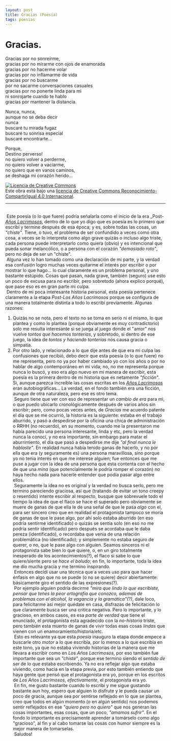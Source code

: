 ```yaml
---
layout: post
title: Gracias (Poesía)
tags: poesias
---
```


# Gracias.

Gracias por no sonreírme,<br/>
gracias por no mirarme con ojos de enamorada<br/>
gracias por no hacerme volar<br/>
gracias por no inflamarme de vida<br/>
gracias por no buscarme<br/>
por no sacarme conversaciones casuales<br/>
gracias por no ponerte linda para mi<br/>
ni sonrojarte cuando te hablo<br/>
gracias por mantener la distancia.<br/>

Nunca, nunca,<br/>
aunque no se deba decir<br/>
nunca<br/>
buscaré tu mirada fugaz<br/>
buscaré tu sonrisa especial<br/>
buscaré encontrarte...<br/>

Porque,<br/>
Destino perverso!<br/>
no quiero volver a perderme,<br/>
no quiero volver a vaciarme,<br/>
no quiero que en vanos caminos,<br/>
se deshaga mi corazón herido...<br/>

<a rel="license" href="http://creativecommons.org/licenses/by-sa/4.0/"><img alt="Licencia de Creative Commons" style="border-width:0" src="https://i.creativecommons.org/l/by-sa/4.0/88x31.png" /></a><br />Este obra está bajo una <a rel="license" href="http://creativecommons.org/licenses/by-sa/4.0/">licencia de Creative Commons Reconocimiento-CompartirIgual 4.0 Internacional</a>.

---
<br/>&nbsp;Este poesía (o lo que fuere) podría señalarla como el inicio de la era _Post-[_Años Lacrimosos_](https://calevin.github.io/Sobre-Los-A%C3%B1os-Lacrimosos/), dentro de lo que yo digo que es poesía es lo primero que escribí y termine después de esa época; y es, sobre todas las cosas, un *"chiste"*. Tiene, o tuvo, el problema de ser confundido a veces como otra cosa, a veces se lo interpreta como algo grave quizás o incluso algo triste,  cada persona puede interpretarlo como quiera (obvio) y es intencional que pueda sonar melancólico, o a persona con el corazón _"demasiado roto"_, pero no deja de ser un "chiste".<br/>&nbsp;Alguna vez lo han tomado como una declaración de mi parte, y la verdad esa confusión logro muchas veces quitarme el interés por escribir o por mostrar lo que hago... lo cual claramente es un problema personal, y uno bastante estúpido. Cosas que pasan, nada grave, también (seguro) use esto un poco de excusa para no escribir, pero sobretodo (ahora explico porqué), que pase eso es en gran parte mi culpa.<br/>&nbsp;Dentro de mi poca interesante historia personal, esta poesía pertenece claramente a la etapa _Post-Los Años Lacrimosos_ porque se configura de una manera totalmente distinta a todo lo escribí previamente. Algunas razones: 
  1) Quizás no se nota, pero el texto no se toma en serio ni el mismo, lo que plantea y como lo plantea (porque obviamente es muy contradictorio) solo me resulta interesante si se juega al juego donde el "amor" nos vuelve _tontos que hacemos tonterías_, y sobretodo, si dentro de ese juego, la idea de _tontos y haciendo tonterías_ nos causa gracia o simpatía. 
   2) Por otro lado, y relacionado a lo que dije antes de que era mi culpa las confusiones que recibió, debo decir que esta poesía (o lo que fuere) no me representa, pero no ya por haber cambiado yo con los años o por no hablar de algo contemporáneo en mi vida; no,  no me representa porque nunca lo buscó, y eso era algo nuevo en mi manera de escribir, esta poesía es la primera dentro de mi historia que es netamente _"ficción"_. Si, aunque parezca increíble las cosas escritas en los [_Años Lacrimosos_](https://calevin.github.io/Sobre-Los-A%C3%B1os-Lacrimosos/) eran autobiográficas... La verdad, en el fondo también era una ficción, aunque de otra naturaleza, pero ese es otro tema.
<br/>&nbsp;Seguro tiene que ver con eso de representar un _cambio de era_ para mi, o que puedo ubicarlo cronológicamente después de varios años sin escribir; pero, como pocas veces antes, de _Gracias_ me acuerdo patente el día que se me ocurrió, la historia es la siguiente: estaba en el trabajo aburrido, y pasó a despedirse por la oficina una chica de administración o RRHH (no recuerdo), en su momento, cuando me la presentaron me había parecido una persona interesante, linda y etc, pero la verdad nunca la conocí, y no era importante, sin embargo para matar el aburrimiento, el día que pasó a despedirse me dije _"al final nunca le hablaste"_. En realidad nunca había tenido ganas de hacerlo, y no por ella que era (y seguramente es) una persona maravillosa, sino porque yo no tenia interés en que me interese alguien; fue entonces que  me puse a jugar con la idea de una persona que esta contenta con el hecho de que una _mina_ (que potencialmente le podría romper el corazón) no haya hecho nada para hacerle entender que podía pasar algo entre ellos.<br/>&nbsp;Seguramente la idea no es original y la verdad no busca serlo, pero me termino pareciendo graciosa, así que (tratando de evitar un tono creepy o resentido) intente escribir al respecto, busque que sobrevuele todo el tiempo la idea de que el flaco se hace el superado pero obviamente se muere de ganas de que ella le de una señal de que le pasa _algo_ con el, para ser sincero creo que en realidad el protagonista tampoco se moría de ganas de que le pase algo, por ahí solo estaba aburrido  (en eso podría sentirme identificado) o quizás se sentía solo (en eso no me podría sentir identificado) pero después se acordaba que le daba pereza (identificado), o recordaba que venia de una relación problemática (no identificado); y simplemente no estaba seguro de querer, o no, que le pase algo con alguien. Seamos sinceros ni el protagonista sabe bien lo que quiere, o, en un giro totalmente inesperado de los acontecimientos(?), el flaco si sabe lo que quiere/siente pero se _hace el boludo_; en fin, lo importante, toda la idea me dio mucha gracia y me termino inspirando.<br/>&nbsp;Entonces decidí usar una técnica que a veces uso para que hacer énfasis en algo que no se puede (o no se quiere) decir abiertamente: básicamente giro el sentido de las expresiones(?).<br/>&nbsp;Por ejemplo alguien podría decirme _"mira que lindo lo que escribiste, pensar que tenes la peor ortografía que conozco, ademas de problemas con el alcohol, la vagancia y la gramática"(?)_, dale loco, para felicitarme así mejor quédate en casa, disfrazas de felicitación lo que claramente busca ser una critica negativa. Pero lo importante, y lo gracioso, en ambos casos, es esa _parte de verdad_ que tiene el enunciado, el protagonista esta agradecido con la _no-historia_ triste, pero también esta muerto de ganas de vivir todas esas cosas _lindas_ que vienen con un enamoramiento/historia/etc.<br/>&nbsp;Esto es relevante ya que esta _poesía_ inauguro la etapa donde empece a buscarle otro _motor_ a lo que escribía, por lo menos a lo que escribía en este tono, ya que no estaba viviendo historias de la manera que me llevara a escribir como en _Los Años Lacrimosos_, por eso también fue importante que sea un _"chiste"_, porque ese termino siendo el _sentido de ser_ de lo que estaba escribiendo. Ya no era reflejar algo que estaba viviendo, como hacia en la etapa previa, por esto también entiendo que haya gente que pensó que el protagonista era yo, porque en los escritos de _Los Años Lacrimosos_, _efectivamente_, el protagonista era yo.<br/>&nbsp;En fin, me gusto bastante cuando lo escribí y me sigue gustando bastante aun hoy, espero que alguien lo disfrute y le pueda causar un poco de gracia, aunque sea por sentirse reflejado en lo que se plantea, creo que todos en algún momento (o en algún sentido) nos podemos sentir reflejados en ese _"quiero pero no quiero"_ que nos generan las cosas importantes, esas cosas, que un poco, _"amamos sufrir"_. En el fondo lo importante es precisamente aprender a tomárselo como algo "gracioso", al fin y al cabo tomarse las cosas con humor siempre es la mejor manera de tomarselas.
<br/>&nbsp;Saludos!
